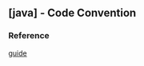 ## [java] - Code Convention






### Reference
[guide](https://www.oracle.com/java/technologies/javase/codeconventions-contents.html)